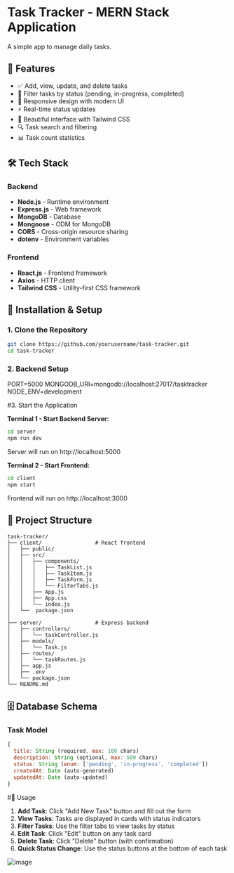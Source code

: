 # Task Tracker - MERN Stack Application
A simple app to manage daily tasks.


## 🚀 Features

- ✅ Add, view, update, and delete tasks
- 🔄 Filter tasks by status (pending, in-progress, completed)
- 📱 Responsive design with modern UI
- ⚡ Real-time status updates
- 🎨 Beautiful interface with Tailwind CSS
- 🔍 Task search and filtering
- 📊 Task count statistics



## 🛠️ Tech Stack

### Backend
- **Node.js** - Runtime environment
- **Express.js** - Web framework
- **MongoDB** - Database
- **Mongoose** - ODM for MongoDB
- **CORS** - Cross-origin resource sharing
- **dotenv** - Environment variables

### Frontend
- **React.js** - Frontend framework
- **Axios** - HTTP client
- **Tailwind CSS** - Utility-first CSS framework




## 🚀 Installation & Setup

### 1. Clone the Repository
```bash
git clone https://github.com/yourusername/task-tracker.git
cd task-tracker
```

### 2. Backend Setup

PORT=5000
MONGODB_URI=mongodb://localhost:27017/tasktracker
NODE_ENV=development



#3. Start the Application

**Terminal 1 - Start Backend Server:**
```bash
cd server
npm run dev
```
Server will run on http://localhost:5000

**Terminal 2 - Start Frontend:**
```bash
cd client
npm start
```
Frontend will run on http://localhost:3000




## 📂 Project Structure

```
task-tracker/
├── client/                 # React frontend
│   ├── public/
│   ├── src/
│   │   ├── components/
│   │   │   ├── TaskList.js
│   │   │   ├── TaskItem.js
│   │   │   ├── TaskForm.js
│   │   │   └── FilterTabs.js
│   │   ├── App.js
│   │   ├── App.css
│   │   └── index.js
│   └──  package.json
│ 
├── server/                 # Express backend
│   ├── controllers/
│   │   └── taskController.js
│   ├── models/
│   │   └── Task.js
│   ├── routes/
│   │   └── taskRoutes.js
│   ├── app.js
│   ├── .env
│   └── package.json
└── README.md
```

## 🗄️ Database Schema

### Task Model
```javascript
{
  title: String (required, max: 100 chars)
  description: String (optional, max: 500 chars)
  status: String (enum: ['pending', 'in-progress', 'completed'])
  createdAt: Date (auto-generated)
  updatedAt: Date (auto-updated)
}
```


#📝 Usage

1. **Add Task**: Click "Add New Task" button and fill out the form
2. **View Tasks**: Tasks are displayed in cards with status indicators
3. **Filter Tasks**: Use the filter tabs to view tasks by status
4. **Edit Task**: Click "Edit" button on any task card
5. **Delete Task**: Click "Delete" button (with confirmation)
6. **Quick Status Change**: Use the status buttons at the bottom of each task

![image](https://github.com/user-attachments/assets/57e074d4-1de8-49b2-8e47-4a248751e06e)

